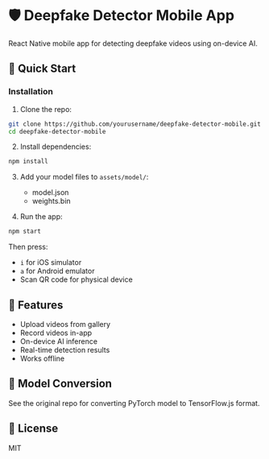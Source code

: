 # 🛡️ Deepfake Detector Mobile App

React Native mobile app for detecting deepfake videos using on-device AI.

## 🚀 Quick Start

### Installation

1. Clone the repo:
```bash
git clone https://github.com/yourusername/deepfake-detector-mobile.git
cd deepfake-detector-mobile
```

2. Install dependencies:
```bash
npm install
```

3. Add your model files to `assets/model/`:
   - model.json
   - weights.bin

4. Run the app:
```bash
npm start
```

Then press:
- `i` for iOS simulator
- `a` for Android emulator
- Scan QR code for physical device

## 📱 Features

- Upload videos from gallery
- Record videos in-app
- On-device AI inference
- Real-time detection results
- Works offline

## 🔄 Model Conversion

See the original repo for converting PyTorch model to TensorFlow.js format.

## 📄 License

MIT
